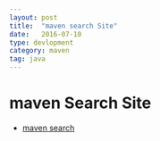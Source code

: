 ```yaml
---
layout: post
title:  "maven search Site"
date:   2016-07-10
type: devlopment
category: maven
tag: java
---
```


# maven Search Site
* [maven search](http://search.maven.org/#search%7Cga%7C1%7C)